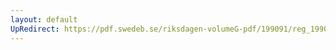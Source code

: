 ```yaml
---
layout: default
UpRedirect: https://pdf.swedeb.se/riksdagen-volumeG-pdf/199091/reg_199091/reg_199091_0769.pdf
---
```

